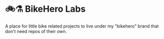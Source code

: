 # 🚲⚗️ BikeHero Labs

A place for little bike related projects to live under my "bikehero" brand that don't need repos of
their own.
